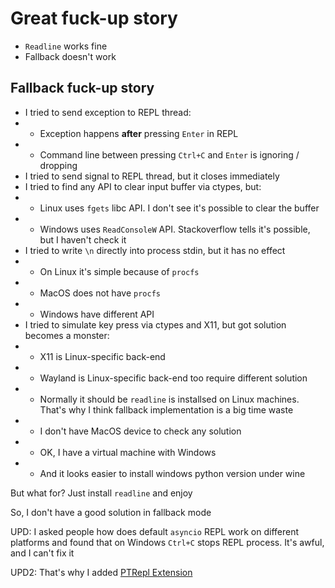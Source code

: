 # Great fuck-up story

- `Readline` works fine
- Fallback doesn't work

## Fallback fuck-up story

- I tried to send exception to REPL thread:
- - Exception happens **after** pressing `Enter` in REPL
- - Command line between pressing `Ctrl+C` and `Enter` is ignoring / dropping
- I tried to send signal to REPL thread, but it closes immediately
- I tried to find any API to clear input buffer via ctypes, but:
- - Linux uses `fgets` libc API. I don't see it's possible to clear the buffer
- - Windows uses `ReadConsoleW` API. Stackoverflow tells it's possible, but I
    haven't check it
- I tried to write `\n` directly into process stdin, but it has no effect
- - On Linux it's simple because of `procfs`
- - MacOS does not have `procfs`
- - Windows have different API
- I tried to simulate key press via ctypes and X11, but got solution becomes a
  monster:
- - X11 is Linux-specific back-end
- - Wayland is Linux-specific back-end too require different solution
- - Normally it should be `readline` is installsed on Linux machines. That's why
    I think fallback implementation is a big time waste
- - I don't have MacOS device to check any solution
- - OK, I have a virtual machine with Windows
- - And it looks easier to install windows python version under wine

But what for? Just install `readline` and enjoy

So, I don't have a good solution in fallback mode

UPD: I asked people how does default `asyncio` REPL work on different platforms
and found that on Windows `Ctrl+C` stops REPL process. It's awful, and I
can't fix it

UPD2: That's why I added
[PTRepl Extension](../../examples/self-hosted/repl.md/#ptrepl-extension)
